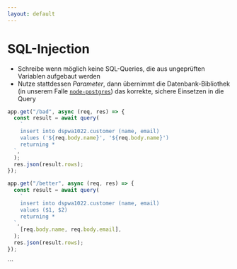 ```yaml
---
layout: default
---
```


# SQL-Injection <SubHeading text="Gegenmaßnahmen"/>

<div class="grid grid-cols-12 gap-6">
<div class="col-span-12">

- Schreibe wenn möglich keine SQL-Queries, die aus ungeprüften Variablen aufgebaut werden
- Nutze stattdessen _Parameter_, dann übernimmt die Datenbank-Bibliothek (in unserem Falle [`node-postgres`](https://node-postgres.com/)) das korrekte, sichere Einsetzen in die Query

</div>
<div class="col-span-6">

```js
app.get("/bad", async (req, res) => {
  const result = await query(
    `
    insert into dspwa1022.customer (name, email)
    values ('${req.body.name}', '${req.body.name}')
    returning *
  `,
  );
  res.json(result.rows);
});
```

</div>
<div class="col-span-6">

```js
app.get("/better", async (req, res) => {
  const result = await query(
    `
    insert into dspwa1022.customer (name, email)
    values ($1, $2)
    returning *
  `,
    [req.body.name, req.body.email],
  );
  res.json(result.rows);
});
```

</div>
</div>

<PageNumber/>
```

